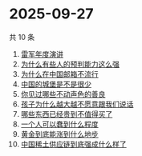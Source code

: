 # 2025-09-27

共 10 条

<!-- BEGIN -->
<!-- 最后更新时间 Sat Sep 27 2025 11:25:31 GMT+0800 (China Standard Time) -->

1. [雷军年度演讲](https://www.zhihu.com/search?q=雷军年度演讲)
1. [为什么有些人的预判能力这么强](https://www.zhihu.com/search?q=为什么有些人的预判能力这么强)
1. [为什么在中国邮箱不流行](https://www.zhihu.com/search?q=为什么在中国邮箱不流行)
1. [中国的城堡是不是很少](https://www.zhihu.com/search?q=中国的城堡是不是很少)
1. [你见过哪些不动声色的善良](https://www.zhihu.com/search?q=你见过哪些不动声色的善良)
1. [孩子为什么越大越不愿意跟我们说话](https://www.zhihu.com/search?q=孩子为什么越大越不愿意跟我们说话)
1. [哪些东西已经贵到不值得买了](https://www.zhihu.com/search?q=哪些东西已经贵到不值得买了)
1. [一个人可以蠢到什么程度](https://www.zhihu.com/search?q=一个人可以蠢到什么程度)
1. [黄金到底能涨到什么地步](https://www.zhihu.com/search?q=黄金到底能涨到什么地步)
1. [中国稀土供应链到底强成什么样了](https://www.zhihu.com/search?q=中国稀土供应链到底强成什么样了)

<!-- END -->
